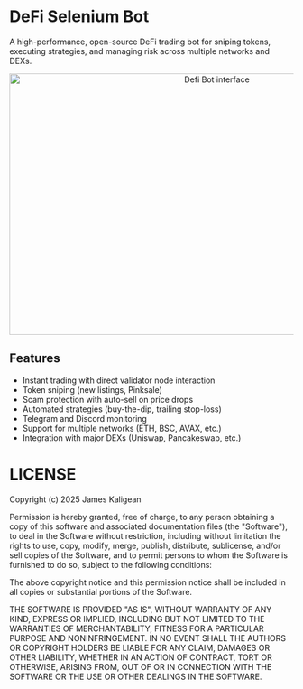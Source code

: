 # DeFi Selenium Bot
A high-performance, open-source DeFi trading bot for sniping tokens, executing strategies, and managing risk across multiple networks and DEXs.

<p align="center"><img width="720" height="463" src="defibot.png" alt="Defi Bot interface" /></p>

## Features
- Instant trading with direct validator node interaction
- Token sniping (new listings, Pinksale)
- Scam protection with auto-sell on price drops
- Automated strategies (buy-the-dip, trailing stop-loss)
- Telegram and Discord monitoring
- Support for multiple networks (ETH, BSC, AVAX, etc.)
- Integration with major DEXs (Uniswap, Pancakeswap, etc.)

# LICENSE
Copyright (c) 2025 James Kaligean

Permission is hereby granted, free of charge, to any person obtaining a copy
of this software and associated documentation files (the "Software"), to deal
in the Software without restriction, including without limitation the rights
to use, copy, modify, merge, publish, distribute, sublicense, and/or sell
copies of the Software, and to permit persons to whom the Software is
furnished to do so, subject to the following conditions:

The above copyright notice and this permission notice shall be included in all
copies or substantial portions of the Software.

THE SOFTWARE IS PROVIDED "AS IS", WITHOUT WARRANTY OF ANY KIND, EXPRESS OR
IMPLIED, INCLUDING BUT NOT LIMITED TO THE WARRANTIES OF MERCHANTABILITY,
FITNESS FOR A PARTICULAR PURPOSE AND NONINFRINGEMENT. IN NO EVENT SHALL THE
AUTHORS OR COPYRIGHT HOLDERS BE LIABLE FOR ANY CLAIM, DAMAGES OR OTHER
LIABILITY, WHETHER IN AN ACTION OF CONTRACT, TORT OR OTHERWISE, ARISING FROM,
OUT OF OR IN CONNECTION WITH THE SOFTWARE OR THE USE OR OTHER DEALINGS IN THE
SOFTWARE.
